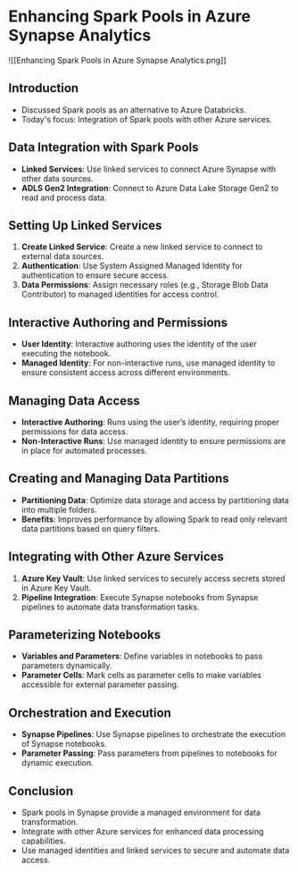 # Enhancing Spark Pools in Azure Synapse Analytics

![[Enhancing Spark Pools in Azure Synapse Analytics.png]]

## Introduction
- Discussed Spark pools as an alternative to Azure Databricks.
- Today's focus: Integration of Spark pools with other Azure services.

## Data Integration with Spark Pools
- **Linked Services**: Use linked services to connect Azure Synapse with other data sources.
- **ADLS Gen2 Integration**: Connect to Azure Data Lake Storage Gen2 to read and process data.

## Setting Up Linked Services
1. **Create Linked Service**: Create a new linked service to connect to external data sources.
2. **Authentication**: Use System Assigned Managed Identity for authentication to ensure secure access.
3. **Data Permissions**: Assign necessary roles (e.g., Storage Blob Data Contributor) to managed identities for access control.

## Interactive Authoring and Permissions
- **User Identity**: Interactive authoring uses the identity of the user executing the notebook.
- **Managed Identity**: For non-interactive runs, use managed identity to ensure consistent access across different environments.

## Managing Data Access
- **Interactive Authoring**: Runs using the user’s identity, requiring proper permissions for data access.
- **Non-Interactive Runs**: Use managed identity to ensure permissions are in place for automated processes.

## Creating and Managing Data Partitions
- **Partitioning Data**: Optimize data storage and access by partitioning data into multiple folders.
- **Benefits**: Improves performance by allowing Spark to read only relevant data partitions based on query filters.

## Integrating with Other Azure Services
1. **Azure Key Vault**: Use linked services to securely access secrets stored in Azure Key Vault.
2. **Pipeline Integration**: Execute Synapse notebooks from Synapse pipelines to automate data transformation tasks.

## Parameterizing Notebooks
- **Variables and Parameters**: Define variables in notebooks to pass parameters dynamically.
- **Parameter Cells**: Mark cells as parameter cells to make variables accessible for external parameter passing.

## Orchestration and Execution
- **Synapse Pipelines**: Use Synapse pipelines to orchestrate the execution of Synapse notebooks.
- **Parameter Passing**: Pass parameters from pipelines to notebooks for dynamic execution.

## Conclusion
- Spark pools in Synapse provide a managed environment for data transformation.
- Integrate with other Azure services for enhanced data processing capabilities.
- Use managed identities and linked services to secure and automate data access.

